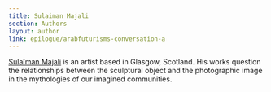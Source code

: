 ```yaml
---
title: Sulaiman Majali
section: Authors
layout: author
link: epilogue/arabfuturisms-conversation-a
---
```

[Sulaïman Majali](../authors/sulaiman-majali) is an artist based in Glasgow,
Scotland. His works question the relationships between the sculptural object
and the photographic image in the mythologies of our imagined communities.


